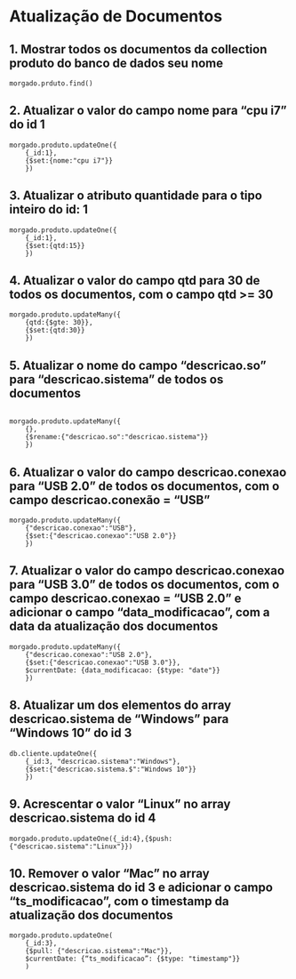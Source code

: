 # Atualização de Documentos

## 1. Mostrar todos os documentos da collection produto do banco de dados seu nome
```
morgado.prduto.find()
```
## 2. Atualizar o valor do campo nome para “cpu i7” do id 1
```
morgado.produto.updateOne({
    {_id:1},
    {$set:{nome:"cpu i7"}}
    })
```
## 3. Atualizar o atributo quantidade para o tipo inteiro do id: 1
```
morgado.produto.updateOne({
    {_id:1},
    {$set:{qtd:15}}
    })
```
## 4. Atualizar o valor do campo qtd para 30 de todos os documentos, com o campo qtd >= 30
```
morgado.produto.updateMany({
    {qtd:{$gte: 30}},
    {$set:{qtd:30}}
    })
```
## 5. Atualizar o nome do campo “descricao.so” para “descricao.sistema” de todos os documentos
```

morgado.produto.updateMany({
    {},
    {$rename:{"descricao.so":"descricao.sistema"}}
    })
```
## 6. Atualizar o valor do campo descricao.conexao para “USB 2.0” de todos os documentos, com o campo descricao.conexão = “USB”
```
morgado.produto.updateMany({
    {"descricao.conexao":"USB"},
    {$set:{"descricao.conexao":"USB 2.0"}}
    })
```
## 7. Atualizar o valor do campo descricao.conexao para “USB 3.0” de todos os documentos, com o campo descricao.conexao = “USB 2.0” e adicionar o campo “data_modificacao”, com a data da atualização dos documentos
```
morgado.produto.updateMany({
    {"descricao.conexao":"USB 2.0"},
    {$set:{"descricao.conexao":"USB 3.0"}},
    $currentDate: {data_modificacao: {$type: "date"}}
    })
```
## 8. Atualizar um dos elementos do array descricao.sistema de “Windows” para “Windows 10” do id 3
```
db.cliente.updateOne({
    {_id:3, "descricao.sistema":"Windows"},
    {$set:{"descricao.sistema.$":"Windows 10"}}
    })
```
## 9. Acrescentar o valor “Linux” no array descricao.sistema do id 4
```
morgado.produto.updateOne({_id:4},{$push: {"descricao.sistema":"Linux"}})
```
## 10. Remover o valor “Mac” no array descricao.sistema do id 3 e adicionar o campo “ts_modificacao”, com o timestamp da atualização dos documentos
```
morgado.produto.updateOne(
    {_id:3},
    {$pull: {"descricao.sistema":"Mac"}},
    $currentDate: {“ts_modificacao”: {$type: "timestamp"}}
    )
```